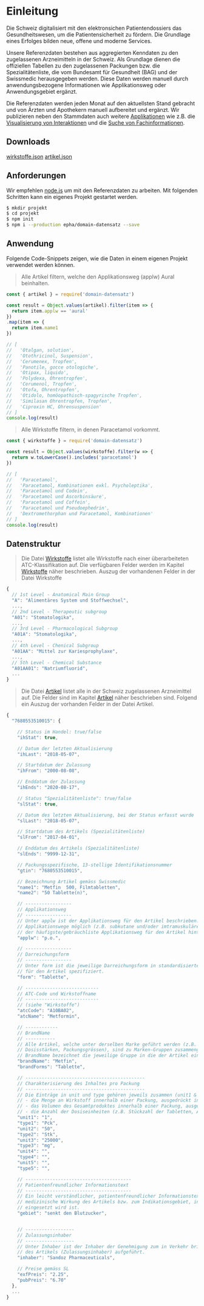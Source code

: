 # Einleitung

Die Schweiz digitalisiert mit den elektronsichen Patientendossiers das Gesundheitswesen, um die
Patientensicherheit zu fördern. Die Grundlage eines Erfolges bilden neue, offene und moderne Services.

Unsere Referenzdaten bestehen aus aggregierten Kenndaten zu den zugelassenen Arzneimitteln in der
Schweiz. Als Grundlage dienen die offiziellen Tabellen zu den zugelassenen Packungen bzw. die Spezialitätenliste, die vom Bundesamt für Gesundheit (BAG) und der Swissmedic herausgegeben werden.
Diese Daten werden manuell durch anwendungsbezogene Informationen wie Applikationsweg oder
Anwendungsgebiet ergänzt.

Die Referenzdaten werden jeden Monat auf den aktuellsten Stand gebracht und von Ärzten und Apothekern manuell aufbereitet und ergänzt. Wir publizieren neben den Stammdaten auch weitere [Applikationen](https://epha.ch) wie z.B. die [Visualisierung von Interaktionen](https://epha.ch/matrix) und die [Suche von Fachinformationen](https://epha.ch/kompendium).

## Downloads

<p>
  <a class='download' href="data/wirkstoffe.json" download="wirkstoffe.json">wirkstoffe.json</a>
  <a class='download' href="data/artikel.json" download="artikel.json">artikel.json</a>
</p>

## Anforderungen

Wir empfehlen [node.js](https://nodejs.org/en/) um mit den Referenzdaten zu arbeiten. Mit folgenden Schritten kann ein eigenes Projekt gestartet werden.

```bash
$ mkdir projekt
$ cd projekt
$ npm init
$ npm i --production epha/domain-datensatz --save
```

## Anwendung
Folgende Code-Snippets zeigen, wie die Daten in einem eigenen Projekt verwendet werden können.

> Alle Artikel filtern, welche den Applikationsweg (applw) Aural beinhalten.

```javascript
const { artikel } = require('domain-datensatz')

const result = Object.values(artikel).filter(item => {
  return item.applw == 'aural'
})
.map(item => {
  return item.name1
})

// [
//   'Otalgan, solution',
//   'Otothricinol, Suspension',
//   'Cerumenex, Tropfen',
//   'Panotile, gocce otologiche',
//   'Otipax, liquido',
//   'Polydexa, Ohrentropfen',
//   'Cerumenol, Tropfen',
//   'Otofa, Ohrentropfen',
//   'Otidolo, homöopathisch-spagyrische Tropfen',
//   'Similasan Ohrentropfen, Tropfen',
//   'Ciproxin HC, Ohrensuspension'
// ]
console.log(result)
```

> Alle Wirkstoffe filtern, in denen Paracetamol vorkommt.

```javascript
const { wirkstoffe } = require('domain-datensatz')

const result = Object.values(wirkstoffe).filter(w => {
  return w.toLowerCase().includes('paracetamol')
})

// [
//   'Paracetamol',
//   'Paracetamol, Kombinationen exkl. Psycholeptika',
//   'Paracetamol und Codein',
//   'Paracetamol und Ascorbinsäure',
//   'Paracetamol und Coffein',
//   'Paracetamol und Pseudoephedrin',
//   'Dextromethorphan und Paracetamol, Kombinationen'
// ]
console.log(result)
```

## Datenstruktur

> Die Datei [Wirkstoffe](data/wirkstoffe.json ":ignore") listet alle Wirkstoffe nach einer überarbeiteten ATC-Klassifikation auf. Die verfügbaren Felder werden im Kapitel [Wirkstoffe](docs/wirkstoffe.md) näher beschrieben. Auszug der vorhandenen Felder in der Datei Wirkstoffe

```javascript
{
  // 1st Level - Anatomical Main Group
  "A": "Alimentäres System und Stoffwechsel",
  ...,
  // 2nd Level - Therapeutic subgroup
  "A01": "Stomatologika",
  ...,
  // 3rd Level - Pharmacological Subgroup
  "A01A": "Stomatologika",
  ...,
  // 4th Level - Chenical Subgroup
  "A01AA": "Mittel zur Kariesprophylaxe",
  ...,
  // 5th Level - Chemical Substance
  "A01AA01": "Natriumfluorid",
  ...
}
```

> Die Datei [Artikel](data/artikel.json ":ignore") listet alle in der Schweiz zugelassenen Arzneimittel auf. Die Felder sind im Kapitel [Artikel](docs/artikel.md) näher beschrieben sind. Folgend ein Auszug der vorhanden Felder in der Datei Artikel.

```javascript
{
  "7680553510015": {

    // Status im Handel: true/false
    "ihStat": true,

    // Datum der letzten Aktualisierung
    "ihLast": "2018-05-07",

    // Startdatum der Zulassung
    "ihFrom": "2000-08-08",

    // Enddatum der Zulassung
    "ihEnds": "2020-08-17",

    // Status "Spezialitätenliste": true/false
    "slStat": true,

    // Datum des letzten Aktualisierung, bei der Status erfasst wurde
    "slLast": "2018-05-07",

    // Startdatum des Artikels (Spezialitätenliste)     
    "slFrom": "2017-04-01",

    // Enddatum des Artikels (Spezialitätenliste)
    "slEnds": "9999-12-31",

    // Packungsspezifische, 13-stellige Identifikationsnummer
    "gtin": "7680553510015",

    // Bezeichnung Artikel gemäss Swissmedic
    "name1": "Metfin  500, Filmtabletten",
    "name2": "50 Tablette(n)",

    // -----------------
    // Applikationsweg
    // -----------------
    // Unter applw ist der Applikationsweg für den Artikel beschrieben. Sine mehrere
    // Applikationswege möglich (z.B. subkutane und/oder imtramuskuläre Gabe) so ist
    // der häufigste/gebräuchliste Applikationsweg für den Artikel hinterlegt.
    "applw": "p.o.",

    // -----------------
    // Darreichungsform
    // -----------------
    // Unter form ist die jeweilige Darreichungsform in standardisierter Form
    // für den Artikel spezifiziert.
    "form": "Tablette",

    // ---------------------------
    // ATC-Code und Wirkstoffname
    // ---------------------------
    // (siehe "Wirkstoffe")
    "atcCode": "A10BA02",
    "atcName": "Metformin",

    // ------------
    // BrandName
    // -----------
    // Alle Artikel, welche unter derselben Marke geführt werden (z.B. verschiedene
    // Dosisstärken, Packungsgrössen), sind zu Marken-Gruppen zusammengefasst.
    // BrandName bezeichnet die jeweilige Gruppe in die der Artikel eingruppiert wurde.
    "brandName": "Metfin",
    "brandForms": "Tablette",

    // --------------------------------------------
    // Charakterisierung des Inhaltes pro Packung
    // --------------------------------------------
    // Die Einträge in unit und type gehören jeweils zusammen (unit1 & type1, unit2 & type2...). Es bezeichnet
    // - die Menge an Wirkstoff innerhalb einer Packung, ausgedrückt in unterschiedlichen Dosierungeinheiten
    // - das Volumen des Gesamtproduktes innerhalb einer Packung, ausgedrückt in unterschiedlichen Dosierungeinheiten
    // - die Anzahl der Dosiseinheiten (z.B. Stückzahl der Tabletten, Anzahl Ampullen) in einer Packung
    "unit1": "1",
    "type1": "Pck",
    "unit2": "50",
    "type2": "Stk",
    "unit3": "25000",
    "type3": "mg",
    "unit4": "",
    "type4": "",
    "unit5": "",
    "type5": "",

    // ---------------------------------------
    // Patientenfreundlicher Informationstext
    // ---------------------------------------
    // Ein leicht verständlicher, patientenfreundlicher Informationstext über die
    // medizinische Wirkung des Artikels bzw. zum Indikationsgebiet, in dem der Artikel
    // eingesetzt wird ist.
    "gebiet": "senkt den Blutzucker",


    // ------------------
    // Zulassungsinhaber
    // ------------------
    // Unter Inhaber ist der Inhaber der Genehmigung zum in Verkehr bringen
    // des Artikels (Zulassungsinhaber) aufgeführt.
    "inhaber": "Sandoz Pharmaceuticals",

    // Preise gemäss SL
    "exfPreis": "2.25",
    "pubPreis": "6.70"
  },
  ...  
}

```
